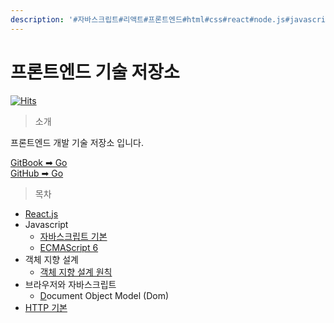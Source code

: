 ```yaml
---
description: '#자바스크립트#리액트#프론트엔드#html#css#react#node.js#javascript#es6'
---
```


# 프론트엔드 기술 저장소

[![Hits](https://hits.seeyoufarm.com/api/count/incr/badge.svg?url=https%3A%2F%2Fgithub.com%2FJunH-K%2Ffront-end-repo)](https://hits.seeyoufarm.com)

> 소개

프론트엔드 개발 기술 저장소 입니다.

[GitBook ➡ Go](https://k-developer.gitbook.io/dev/)  
[GitHub ➡ Go](https://github.com/JunH-K/dev-blog)

> 목차

* [React.js](react/react-hook/)
* Javascript
  * [자바스크립트 기본](javascript/undefined/)
  * [ECMAScript 6](javascript/let-const/)
* 객체 지향 설계
  * [객체 지향 설계 원칙](undefined/undefined/)
* 브라우저와 자바스크립트 
  * [D](undefined-1/dom-document-object-model/)ocument Object Model \(Dom\)
* [HTTP 기본](http-network-1/)

